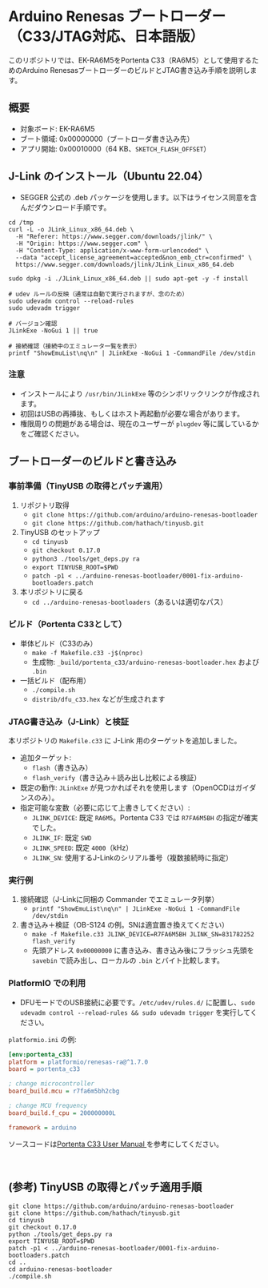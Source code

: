 # Arduino Renesas ブートローダー（C33/JTAG対応、日本語版）

このリポジトリでは、EK-RA6M5をPortenta C33（RA6M5）として使用するためのArduino RenesasブートローダーのビルドとJTAG書き込み手順を説明します。

## 概要
- 対象ボード: EK-RA6M5
- ブート領域: 0x00000000（ブートローダ書き込み先）
- アプリ開始: 0x00010000（64 KB、`SKETCH_FLASH_OFFSET`）

## J-Link のインストール（Ubuntu 22.04）
- SEGGER 公式の .deb パッケージを使用します。以下はライセンス同意を含んだダウンロード手順です。

```
cd /tmp
curl -L -o JLink_Linux_x86_64.deb \
  -H "Referer: https://www.segger.com/downloads/jlink/" \
  -H "Origin: https://www.segger.com" \
  -H "Content-Type: application/x-www-form-urlencoded" \
  --data "accept_license_agreement=accepted&non_emb_ctr=confirmed" \
  https://www.segger.com/downloads/jlink/JLink_Linux_x86_64.deb

sudo dpkg -i ./JLink_Linux_x86_64.deb || sudo apt-get -y -f install

# udev ルールの反映（通常は自動で実行されますが、念のため）
sudo udevadm control --reload-rules
sudo udevadm trigger

# バージョン確認
JLinkExe -NoGui 1 || true

# 接続確認（接続中のエミュレータ一覧を表示）
printf "ShowEmuList\nq\n" | JLinkExe -NoGui 1 -CommandFile /dev/stdin
```

### 注意
- インストールにより `/usr/bin/JLinkExe` 等のシンボリックリンクが作成されます。
- 初回はUSBの再挿抜、もしくはホスト再起動が必要な場合があります。
- 権限周りの問題がある場合は、現在のユーザーが `plugdev` 等に属しているかをご確認ください。

## ブートローダーのビルドと書き込み
### 事前準備（TinyUSB の取得とパッチ適用）
1. リポジトリ取得
   - `git clone https://github.com/arduino/arduino-renesas-bootloader`
   - `git clone https://github.com/hathach/tinyusb.git`
2. TinyUSB のセットアップ
   - `cd tinyusb`
   - `git checkout 0.17.0`
   - `python3 ./tools/get_deps.py ra`
   - `export TINYUSB_ROOT=$PWD`
   - `patch -p1 < ../arduino-renesas-bootloader/0001-fix-arduino-bootloaders.patch`
3. 本リポジトリに戻る
   - `cd ../arduino-renesas-bootloaders`（あるいは適切なパス）

### ビルド（Portenta C33として）
- 単体ビルド（C33のみ）
  - `make -f Makefile.c33 -j$(nproc)`
  - 生成物: `_build/portenta_c33/arduino-renesas-bootloader.hex` および `.bin`
- 一括ビルド（配布用）
  - `./compile.sh`
  - `distrib/dfu_c33.hex` などが生成されます

### JTAG書き込み（J-Link）と検証
本リポジトリの `Makefile.c33` に J-Link 用のターゲットを追加しました。
- 追加ターゲット:
  - `flash`（書き込み）
  - `flash_verify`（書き込み＋読み出し比較による検証）
- 既定の動作: `JLinkExe` が見つかればそれを使用します（OpenOCDはガイダンスのみ）。
- 指定可能な変数（必要に応じて上書きしてください）:
  - `JLINK_DEVICE`: 既定 `RA6M5`。Portenta C33 では `R7FA6M5BH` の指定が確実でした。
  - `JLINK_IF`: 既定 `SWD`
  - `JLINK_SPEED`: 既定 `4000`（kHz）
  - `JLINK_SN`: 使用するJ-Linkのシリアル番号（複数接続時に指定）

### 実行例
1. 接続確認（J-Linkに同梱の Commander でエミュレータ列挙）
   - `printf "ShowEmuList\nq\n" | JLinkExe -NoGui 1 -CommandFile /dev/stdin`
2. 書き込み＋検証（OB-S124 の例。SNは適宜置き換えてください）
   - `make -f Makefile.c33 JLINK_DEVICE=R7FA6M5BH JLINK_SN=831782252 flash_verify`
   - 先頭アドレス `0x00000000` に書き込み、書き込み後にフラッシュ先頭を `savebin` で読み出し、ローカルの `.bin` とバイト比較します。

### PlatformIO での利用

- DFUモードでのUSB接続に必要です。`/etc/udev/rules.d/` に配置し、`sudo udevadm control --reload-rules && sudo udevadm trigger` を実行してください。

`platformio.ini` の例: 

```ini
[env:portenta_c33]
platform = platformio/renesas-ra@^1.7.0
board = portenta_c33

; change microcontroller
board_build.mcu = r7fa6m5bh2cbg

; change MCU frequency
board_build.f_cpu = 200000000L

framework = arduino
```

ソースコードは[Portenta C33 User Manual
](https://docs.arduino.cc/tutorials/portenta-c33/user-manual)を参考にしてください。

<br>

## (参考) TinyUSB の取得とパッチ適用手順

```
git clone https://github.com/arduino/arduino-renesas-bootloader
git clone https://github.com/hathach/tinyusb.git
cd tinyusb
git checkout 0.17.0
python ./tools/get_deps.py ra
export TINYUSB_ROOT=$PWD
patch -p1 < ../arduino-renesas-bootloader/0001-fix-arduino-bootloaders.patch
cd ..
cd arduino-renesas-bootloader
./compile.sh
```
